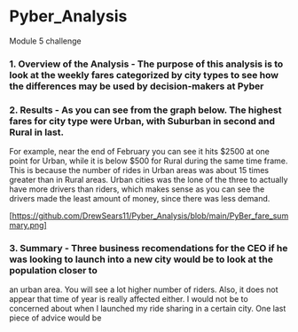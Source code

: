 # Pyber_Analysis
Module 5 challenge

### 1. Overview of the Analysis - The purpose of this analysis is to look at the weekly fares categorized by city types to see how the differences may be used by decision-makers at Pyber

### 2. Results - As you can see from the graph below.  The highest fares for city type were Urban, with Suburban in second and Rural in last.  
For example, near the end of February you can see it hits $2500 at one point for Urban, while it is below $500 for Rural during the same time frame.
This is because the number of rides in Urban areas was about 15 times greater than in Rural areas.  Urban cities was the lone of the three to actually
have more drivers than riders, which makes sense as you can see the drivers made the least amount of money, since there was less demand.



[https://github.com/DrewSears11/Pyber_Analysis/blob/main/PyBer_fare_summary.png]

### 3. Summary - Three business recomendations for the CEO if he was looking to launch into a new city would be to look at the population closer to
an urban area.  You will see a lot higher number of riders.  Also, it does not appear that time of year is really affected either.  I would not be
to concerned about when I launched my ride sharing in a certain city.  One last piece of advice would be